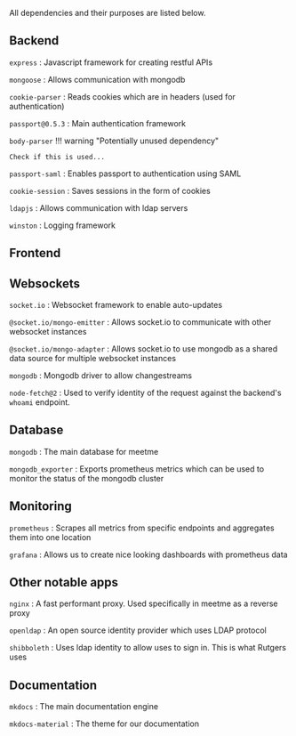 All dependencies and their purposes are listed below.

## Backend
`express`
:   Javascript framework for creating restful APIs

`mongoose`
:   Allows communication with mongodb

`cookie-parser`
:   Reads cookies which are in headers (used for authentication)

`passport@0.5.3`
:   Main authentication framework

`body-parser`
!!! warning "Potentially unused dependency"

    Check if this is used...

`passport-saml`
:   Enables passport to authentication using SAML

`cookie-session`
:   Saves sessions in the form of cookies

`ldapjs`
:   Allows communication with ldap servers

`winston`
:   Logging framework


## Frontend

## Websockets
`socket.io`
:   Websocket framework to enable auto-updates

`@socket.io/mongo-emitter`
:   Allows socket.io to communicate with other websocket instances

`@socket.io/mongo-adapter`
:   Allows socket.io to use mongodb as a shared data source for multiple websocket instances

`mongodb`
:   Mongodb driver to allow changestreams

`node-fetch@2`
:   Used to verify identity of the request against the backend's `whoami` endpoint.


## Database
`mongodb`
:   The main database for meetme

`mongodb_exporter`
:   Exports prometheus metrics which can be used to monitor the status of the mongodb cluster

## Monitoring
`prometheus`
:   Scrapes all metrics from specific endpoints and aggregates them into one location

`grafana`
:   Allows us to create nice looking dashboards with prometheus data

## Other notable apps
`nginx`
:   A fast performant proxy. Used specifically in meetme as a reverse proxy

`openldap`
:   An open source identity provider which uses LDAP protocol

`shibboleth`
:   Uses ldap identity to allow uses to sign in. This is what Rutgers uses

## Documentation
`mkdocs`
:   The main documentation engine

`mkdocs-material`
:   The theme for our documentation